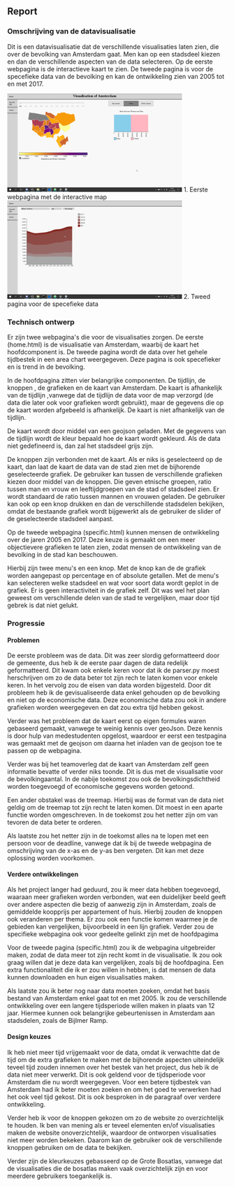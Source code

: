 ## Report
### Omschrijving van de datavisualisatie
Dit is een datavisualisatie dat de verschillende visualisaties laten zien, die over de bevolking van Amsterdam gaat. Men kan op een stadsdeel kiezen en dan de verschillende aspecten van de data selecteren. Op de eerste webpagina is de interactieve kaart te zien. De tweede pagina is voor de specefieke data van de bevolking en kan de ontwikkeling zien van 2005 tot en met 2017. 

<img src="Afbeeldingen/firefox_7umY7SGAeG.png" width="400px">
1. Eerste webpagina met de interactive map

<img src="Afbeeldingen/firefox_1BN0qKWpqU.png" width="400px">
2. Tweed pagina voor de specefieke data

### Technisch ontwerp
Er zijn twee webpagina's die voor de visualisaties zorgen. De eerste (home.html) is de visualisatie van Amsterdam, waarbij de kaart het hoofdcomponent is. De tweede pagina wordt de data over het gehele tijdbestek in een area chart weergegeven. Deze pagina is ook specefieker en is trend in de bevolking.

In de hoofdpagina zitten vier belangrijke componenten. De tijdlijn, de knoppen , de grafieken en de kaart van Amsterdam. De kaart is afhankelijk van de tijdlijn ,vanwege dat de tijdlijn de data voor de map verzorgd (de data die later ook voor grafieken wordt gebruikt), maar de gegevens die op de kaart worden afgebeeld is afhankelijk. De kaart is niet afhankelijk van de tijdlijn.

De kaart wordt door middel van een geojson geladen. Met de gegevens van de tijdlijn wordt de kleur bepaald hoe de kaart wordt gekleurd. Als de data niet gedefineerd is, dan zal het stadsdeel grijs zijn.

De knoppen zijn verbonden met de kaart. Als er niks is geselecteerd op de kaart, dan laat de kaart de data van de stad zien met de bijhorende geselecteerde grafiek. De gebruiker kan tussen de verschillende grafieken kiezen door middel van de knoppen. Die geven etnische groepen, ratio tussen man en vrouw en leeftijdgroepen van de stad of stadsdeel zien. Er wordt standaard de ratio tussen mannen en vrouwen geladen. De gebruiker kan ook op een knop drukken en dan de verschillende stadsdelen bekijken, omdat de bestaande grafiek wordt bijgewerkt als de gebruiker de slider of de geselecteerde stadsdeel aanpast.

Op de tweede webpagina (specific.html) kunnen mensen de ontwikkeling over de jaren 2005 en 2017. Deze keuze is gemaakt om een meer objectievere grafieken te laten zien, zodat mensen de ontwikkeling van de bevolking in de stad kan beschouwen.

Hierbij zijn twee menu's en een knop. Met de knop kan de de grafiek worden aangepast op percentage en of absolute getallen. Met de menu's kan selecteren welke stadsdeel en wat voor soort data wordt geplot in de grafiek. Er is geen interactiviteit in de grafiek zelf. Dit was wel het plan geweest om verschillende delen van de stad te vergelijken, maar door tijd gebrek is dat niet gelukt.

### Progressie
#### Problemen
De eerste probleem was de data. Dit was zeer slordig geformatteerd door de gemeente, dus heb ik de eerste paar dagen de data redelijk geformatteerd. Dit kwam ook enkele keren voor dat ik de parser.py moest herschrijven om zo de data beter tot zijn rech te laten komen voor enkele keren. In het vervolg zou de eisen van data worden bijgesteld. Door dit probleem heb ik de gevisualiseerde data enkel gehouden op de bevolking en niet op de economische data. Deze economische data zou ook in andere grafieken worden weergegeven en dat zou extra tijd hebben gekost. 

Verder was het probleem dat de kaart eerst op eigen formules waren gebaseerd gemaakt, vanwege te weinig kennis over geoJson. Deze kennis is door hulp van medestudenten opgelost, waardoor er eerst een testpagina was gemaakt met de geojson om daarna het inladen van de geojson toe te passen op de webpagina.

Verder was bij het teamoverleg dat de kaart van Amsterdam zelf geen informatie bevatte of verder niks toonde. Dit is dus met de visualisatie voor de bevolkingaantal. In de nabije toekomst zou ook de bevolkingsdichtheid worden toegevoegd of economische gegevens worden getoond.

Een ander obstakel was de treemap. Hierbij was de format van de data niet geldig om de treemap tot zijn recht te laten komen. Dit moest in een aparte functie worden omgeschreven. In de toekomst zou het netter zijn om van tevoren de data beter te orderen.

Als laatste zou het netter zijn in de toekomst alles na te lopen met een persoon voor de deadline, vanwege dat ik bij de tweede webpagina de omschrijving van de x-as en de y-as ben vergeten. Dit kan met deze oplossing worden voorkomen.

#### Verdere ontwikkelingen
Als het project langer had geduurd, zou ik meer data hebben toegevoegd, waaraan meer grafieken worden verbonden, wat een duidelijker beeld geeft over andere aspecten die bezig of aanwezig zijn in Amsterdam, zoals de gemiddelde koopprijs per appartement of huis. Hierbij zouden de knoppen ook veranderen per thema. Er zou ook een functie komen waarmee je de gebieden kan vergelijken, bijvoorbeeld in een lijn grafiek. Verder zou de specifieke webpagina ook voor gedeelte gelinkt zijn met de hoofdpagima

Voor de tweede pagina (specific.html) zou ik de webpagina uitgebreider maken, zodat de data meer tot zijn recht komt in de visualisatie. Ik zou ook graag willen dat je deze data kan vergelijken, zoals bij de hoofdpagina. Een extra functionaliteit die ik er zou willen in hebben, is dat mensen de data kunnen downloaden en hun eigen visualisaties maken. 

Als laatste zou ik beter nog naar data moeten zoeken, omdat het basis bestand van Amsterdam enkel gaat tot en met 2005. Ik zou de verschillende ontwikkeling over een langere tijdsperiode willen maken in plaats van 12 jaar. Hiermee kunnen ook belangrijke gebeurtenissen in Amsterdam aan stadsdelen, zoals de Bijlmer Ramp.

#### Design keuzes
Ik heb niet meer tijd vrijgemaakt voor de data, omdat ik verwachtte dat de tijd om de extra grafieken te maken met de bijhorende aspecten uiteindelijk teveel tijd zouden innemen over het bestek van het project, dus heb ik de data niet meer verwerkt. Dit is ook geldend voor de tijdsperiode voor Amsterdam  die nu wordt weergegeven. Voor een betere tijdbestek van Amsterdam had ik beter moeten zoeken en om het goed te verwerken had het ook veel tijd gekost. Dit is ook besproken in de paragraaf over verdere ontwikkeling.

Verder heb ik voor de knoppen gekozen om zo de website zo overzichtelijk te houden. Ik ben van mening als er teveel elementen en/of visualisaties maken de website onoverzichtelijk, waardoor de ontworpen visualisaties niet meer worden bekeken. Daarom kan de gebruiker ook de verschillende knoppen gebruiken om de data te bekijken.

Verder zijn de kleurkeuzes gebasseerd op de Grote Bosatlas, vanwege dat de visualisaties die de bosatlas maken vaak overzichtelijk zijn en voor meerdere  gebruikers toegankelijk is.
